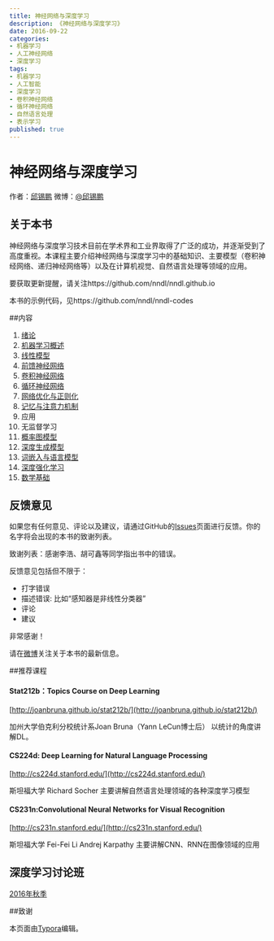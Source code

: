 ```yaml
---
title: 神经网络与深度学习
description: 《神经网络与深度学习》
date: 2016-09-22
categories:
- 机器学习
- 人工神经网络
- 深度学习
tags:
- 机器学习
- 人工智能
- 深度学习
- 卷积神经网络
- 循环神经网络
- 自然语言处理
- 表示学习
published: true
---
```

# 神经网络与深度学习
作者：[邱锡鹏](http://nlp.fudan.edu.cn/xpqiu)  微博：[@邱锡鹏](http://weibo.com/xpqiu)
## 关于本书

神经网络与深度学习技术目前在学术界和工业界取得了广泛的成功，并逐渐受到了高度重视。本课程主要介绍神经网络与深度学习中的基础知识、主要模型（卷积神经网络、递归神经网络等）以及在计算机视觉、自然语言处理等领域的应用。

要获取更新提醒，请关注https://github.com/nndl/nndl.github.io

本书的示例代码，见https://github.com/nndl/nndl-codes

##内容

1. [绪论](chap-绪论.pdf)
2. [机器学习概述](chap-机器学习概述.pdf)
3. [线性模型](chap-线性模型.pdf)
4. [前馈神经网络](chap-前馈神经网络.pdf)
5. [卷积神经网络](chap-卷积神经网络.pdf)
6. [循环神经网络](chap-循环神经网络.pdf)
7. [网络优化与正则化](chap-网络优化与正则化.pdf)
8. [记忆与注意力机制](chap-记忆与注意力机制.pdf)
9. 应用
10. 无监督学习
11. [概率图模型](chap-概率图模型.pdf)
12. [深度生成模型](ch11.pdf)
13. [词嵌入与语言模型](chap-语言模型与词嵌入.pdf)
14. [深度强化学习](chap-深度强化学习.pdf)
15. [数学基础](chap-数学基础.pdf)








## 反馈意见

如果您有任何意见、评论以及建议，请通过GitHub的[Issues](https://github.com/nndl/nndl.github.io/issues)页面进行反馈。你的名字将会出现的本书的致谢列表。

致谢列表：感谢李浩、胡可鑫等同学指出书中的错误。

反馈意见包括但不限于：

* 打字错误
* 描述错误: 比如“感知器是非线性分类器”
* 评论
* 建议

非常感谢！

请在[微博](http://weibo.com/xpqiu/home?wvr=5)关注关于本书的最新信息。



##推荐课程

#### Stat212b：Topics Course on Deep Learning

[http://joanbruna.github.io/stat212b/](http://joanbruna.github.io/stat212b/)

加州大学伯克利分校统计系Joan Bruna（Yann LeCun博士后）
 以统计的角度讲解DL。

#### CS224d: Deep Learning for Natural Language Processing

[http://cs224d.stanford.edu/](http://cs224d.stanford.edu/)

斯坦福大学 Richard Socher
 主要讲解自然语言处理领域的各种深度学习模型

#### CS231n:Convolutional Neural Networks for Visual Recognition

[http://cs231n.stanford.edu/](http://cs231n.stanford.edu/)

斯坦福大学 Fei-Fei Li Andrej Karpathy
 主要讲解CNN、RNN在图像领域的应用



## 深度学习讨论班

[2016年秋季](seminar2016fall)

##致谢

本页面由[Typora](http://www.typora.io/)编辑。

